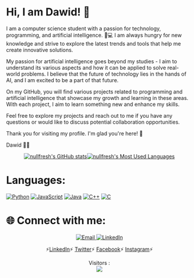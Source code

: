 # Hi, I am Dawid! 👋

I am a computer science student with a passion for technology, programming, and artificial intelligence. 🧠💻 I am always hungry for new knowledge and strive to explore the latest trends and tools that help me create innovative solutions.

My passion for artificial intelligence goes beyond my studies - I aim to understand its various aspects and how it can be applied to solve real-world problems. I believe that the future of technology lies in the hands of AI, and I am excited to be a part of that future.

On my GitHub, you will find various projects related to programming and artificial intelligence that showcase my growth and learning in these areas. With each project, I aim to learn something new and enhance my skills.

Feel free to explore my projects and reach out to me if you have any questions or would like to discuss potential collaboration opportunities.

Thank you for visiting my profile. I'm glad you're here! 🎉

Dawid 👨‍💻

<div style="display: flex; justify-content: center;">
  <a href="https://github-readme-stats.vercel.app/api?username=dawidolko&show_icons=true&theme=radical">
    <img src="https://github-readme-stats.vercel.app/api?username=dawidolko&show_icons=true&theme=radical" alt="nullfresh's GitHub stats">
  </a>
  <a href="https://github-readme-stats.vercel.app/api/top-langs/?username=dawidolko&theme=radical&layout=compact">
    <img src="https://github-readme-stats.vercel.app/api/top-langs/?username=dawidolko&theme=radical&layout=compact" alt="nullfresh's Most Used Languages">
  </a>
</div>


# **Languages:**
[![Python](https://img.shields.io/badge/python-black?style=for-the-badge&logo=python)](https://github.com/dawidolko)
[![JavaScript](https://img.shields.io/badge/javascript-black?style=for-the-badge&logo=javascript)](https://github.com/dawidolko)
[![Java](https://img.shields.io/badge/java-black?style=for-the-badge&logo=openjdk)](https://github.com/dawidolko)
[![C++](https://img.shields.io/badge/c++-black?style=for-the-badge&logo=cplusplus)](https://github.com/dawidolko)
[![C](https://img.shields.io/badge/c-black?style=for-the-badge&logo=c)](https://github.com/dawidolko)

# 🌐 **Connect with me:**

<p align="center">
    <a href="https://outlook.live.com/mail/0/">
        <img src="https://github.com/dawidolko/dawidolko/blob/c1b9b9780688dd538d0578fe9d261248f4ea5d4d/Email.png" alt="Email">
    </a>
    <a href="https://www.linkedin.com/in/dawidolko/">
        <img src="https://github.com/dawidolko/dawidolko/blob/56f78da9946c4f997a8778685bd26229b2da750c/LikedIn.png" alt="LinkedIn">
    </a>
</p>
<p align="center">
  ⚡<a href="https://www.linkedin.com/in/dawidolko">LinkedIn</a>⚡
  <a href="https://twitter.com/dawidolko">Twitter</a>⚡
  <a href="https://www.facebook.com/Dawid.0lko">Facebook</a>⚡
  <a href="https://www.instagram.com/dawid_olko">Instagram</a>⚡
</p>

<p align="center"> 
  Visitors :<br>
  <img src="https://profile-counter.glitch.me/dawidolko-dev/count.svg" />
</p>


